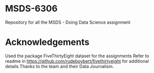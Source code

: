 # MSDS-6306
Repository for all the MSDS - Doing Data Science assignment
# Acknowledgements
Used the package FiveThirtyEight dataset for the assignments
Refer to readme in https://github.com/rudeboybert/fivethirtyeight for additional details
Thanks to the team and their Data Journalism. 
